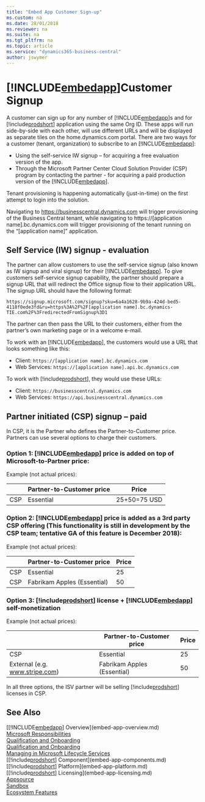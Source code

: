 ```yaml
---
title: "Embed App Customer Sign-up"
ms.custom: na
ms.date: 28/01/2018
ms.reviewer: na
ms.suite: na
ms.tgt_pltfrm: na
ms.topic: article
ms.service: "dynamics365-business-central"
author: jswymer
---
```

# [!INCLUDE[embedapp](../developer/includes/embedapp.md)]Customer Signup 
A customer can sign up for any number of [!INCLUDE[embedapp](../developer/includes/embedapp.md)]s and for [!include[prodshort](../developer/includes/prodshort.md)] application using the same Org ID. These apps will run side-by-side with each other, will use different URLs and will be displayed as separate tiles on the home.dynamics.com portal. 
There are two ways for a customer (tenant, organization) to subscribe to an [!INCLUDE[embedapp](../developer/includes/embedapp.md)]: 
-   Using the self-service IW signup – for acquiring a free evaluation version of the app.  
-   Through the Microsoft Partner Center Cloud Solution Provider (CSP) program by contacting the partner - for acquiring a paid production version of the [!INCLUDE[embedapp](../developer/includes/embedapp.md)].

Tenant provisioning is happening automatically (just-in-time) on the first attempt to login into the solution.

Navigating to https://businesscentral.dynamics.com will trigger provisioning of the Business Central tenant, while navigating to  https://[application name].bc.dynamics.com will trigger provisioning of the tenant running on the “[application name]” application.  
 
## Self Service (IW) signup - evaluation 
 
The partner can allow customers to use the self-service signup (also known as IW signup and viral signup) for their [!INCLUDE[embedapp](../developer/includes/embedapp.md)]. To give customers self-service signup capability, the partner should prepare a signup URL that will redirect the Office signup flow to their application URL. The signup URL should have the following format:

``` 
https://signup.microsoft.com/signup?sku=6a4a1628-9b9a-424d-bed5-4118f0ede3fd&ru=https%3A%2F%2F[application name].bc.dynamics-TIE.com%2F%3FredirectedFromSignup%3D1

``` 

The partner can then pass the URL to their customers, either from the partner’s own marketing page or in a welcome e-mail.

To work with an [!INCLUDE[embedapp](../developer/includes/embedapp.md)], the customers would use a URL that looks something like this:

-   Client: `https://[application name].bc.dynamics.com` 
-   Web Services: `https://[application name].api.bc.dynamics.com` 

To work with [!include[prodshort](../developer/includes/prodshort.md)], they would use these URLs:

-   Client: `https://businesscentral.dynamics.com` 
-   Web Services: `https://api.businesscentral.dynamics.com`  
 
## Partner initiated (CSP) signup – paid 
 
In CSP, it is the Partner who defines the Partner-to-Customer price. Partners can use several options to charge their customers.

### Option 1: [!INCLUDE[embedapp](../developer/includes/embedapp.md)] price is added on top of Microsoft-to-Partner price: 

Example (not actual prices): 

|     |Partner-to-Customer price|Price|
|-----|-----|-----|
|CSP |Essential|25+50=75 USD| 
 
### Option 2: [!INCLUDE[embedapp](../developer/includes/embedapp.md)] price is added as a 3rd party CSP offering (This functionality is still in development by the CSP team; tentative GA of this feature is December 2018): 
Example (not actual prices): 

|     |Partner-to-Customer price|Price|
|-----|-----|-----|
|CSP |Essential|25|
|CSP |Fabrikam Apples (Essential)|50| 
 
### Option 3: [!include[prodshort](../developer/includes/prodshort.md)] license + [!INCLUDE[embedapp](../developer/includes/embedapp.md)] self-monetization  
Example (not actual prices): 

|     |Partner-to-Customer price|Price|
|-----|-----|-----|
|CSP |Essential|25|
|External (e.g. www.stripe.com) |Fabrikam Apples (Essential) |50|  

 
In all three options, the ISV partner will be selling [!include[prodshort](../developer/includes/prodshort.md)] licenses in CSP.  

 
## See Also  
[[!INCLUDE[embedapp](../developer/includes/embedapp.md)] Overview](embed-app-overview.md)  
[Microsoft Responsibilities](embed-app-microsoft-responsibilities.md)   
[Qualification and Onboarding](embed-app-qualifications-onboarding.md)  
[Qualification and Onboarding](embed-app-qualifications-onboarding.md)  
[Managing in Microsoft Lifecycle Services](embed-app-lifecycle-services.md)  
[[!include[prodshort](../developer/includes/prodshort.md)] Component](embed-app-components.md)   
[[!include[prodshort](../developer/includes/prodshort.md)] Platform](embed-app-platform.md)  
[[!include[prodshort](../developer/includes/prodshort.md)] Licensing](embed-app-licensing.md)  
[Appsource](embed-app-appsource.md)  
[Sandbox](embed-app-sandbox.md)  
[Ecosystem Features](embed-app-ecosystem.md) 

